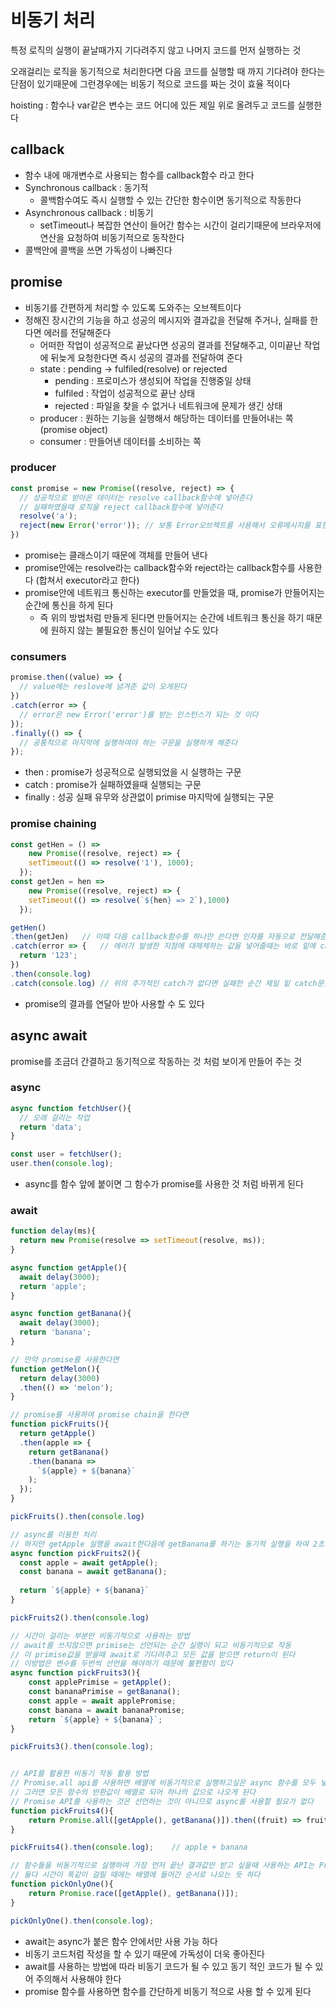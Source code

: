 # 비동기 처리

특정 로직의 실행이 끝날때가지 기다려주지 않고 나머지 코드를 먼저 실행하는 것 

오래걸리는 로직을 동기적으로 처리한다면 다음 코드를 실행할 때 까지 기다려야 한다는 단점이 있기때문에 그런경우에는 비동기 적으로 코드를 짜는 것이 효율 적이다 

hoisting : 함수나 var같은 변수는 코드 어디에 있든 제일 위로 올려두고 코드를 실행한다 



## callback

- 함수 내에 매개변수로 사용되는 함수를 callback함수 라고 한다
- Synchronous callback : 동기적 
  - 콜백함수여도 즉시 실행할 수 있는 간단한 함수이면 동기적으로 작동한다
- Asynchronous callback : 비동기
  - setTimeout나 복잡한 연산이 들어간 함수는 시간이 걸리기때문에 브라우저에 연산을 요청하여 비동기적으로 동작한다 
- 콜백안에 콜백을 쓰면 가독성이 나빠진다 

 

 

## promise

- 비동기를 간편하게 처리할 수 있도록 도와주는 오브젝트이다
- 정해진 장시간의 기능을 하고 성공의 메시지와 결과값을 전달해 주거나, 실패를 한다면 에러를 전달해준다 
  - 어떠한 작업이 성공적으로 끝났다면 성공의 결과를 전달해주고, 이미끝난 작업에 뒤늦게 요청한다면 즉시 성공의 결과를 전달하여 준다  
  - state : pending -> fulfiled(resolve) or rejected
    - pending : 프로미스가 생성되어 작업을 진행중일 상태
    - fulfiled : 작업이 성공적으로 끝난 상태 
    - rejected : 파일을 찾을 수 없거나 네트워크에 문제가 생긴 상태 
  - producer : 원하는 기능을 실행해서 해당하는 데이터를 만들어내는 쪽(promise object)
  - consumer : 만들어낸 데이터를 소비하는 쪽

### producer

~~~javascript
const promise = new Promise((resolve, reject) => {
  // 성공적으로 받아온 데이터는 resolve callback함수에 넣어준다
  // 실패하였을때 로직을 reject callback함수에 넣어준다  
  resolve('a');
  reject(new Error('error')); // 보통 Error오브젝트를 사용해서 오류메시지를 표현한다
})
~~~

- promise는 클래스이기 때문에 객체를 만들어 낸다
- promise안에는 resolve라는 callback함수와 reject라는  callback함수를 사용한다 (합쳐서 executor라고 한다)
- promise안에 네트워크 통신하는 executor를 만들었을 때, promise가 만들어지는 순간에 통신을 하게 된다 
  - 즉 위의 방법처럼 만들게 된다면 만들어지는 순간에 네트워크 통신을 하기 때문에 원하지 않는 불필요한 통신이 일어날 수도 있다 

### consumers

~~~javascript
promise.then((value) => {
  // value에는 reslove에 넘겨준 값이 오게된다
})
.catch(error => {
  // error은 new Error('error')를 받는 인스턴스가 되는 것 이다
});
.finally(() => {
  // 공통적으로 마지막에 실행하여야 하는 구문을 실행하게 해준다 
});
~~~

- then : promise가 성공적으로 실행되었을 시 실행하는 구문 
- catch : promise가 실패하였을때 실행되는 구문
- finally : 성공 실패 유무와 상관없이 primise 마지막에 실행되는 구문 

### promise chaining

~~~javascript
const getHen = () =>
	new Promise((resolve, reject) => {
    setTimeout(() => resolve('1'), 1000);
  });
const getJen = hen => 
	new Promise((resolve, reject) => {
    setTimeout(() => resolve(`${hen} => 2`),1000)
  });

getHen()
.then(getJen)	// 이때 다음 callback함수를 하나만 쓴다면 인자를 자동으로 전달해준다
.catch(error => {   // 에러가 발생한 지점에 대체체하는 값을 넣어줄때는 바로 밑에 catch를 사용해준다 
  return '123';
})
.then(console.log)
.catch(console.log) // 위의 추가적인 catch가 없다면 실패한 순간 제일 밑 catch문을 실행 
~~~

- promise의 결과를 연달아 받아 사용할 수 도 있다



## async await

promise를 조금더 간결하고 동기적으로 작동하는 것 처럼 보이게 만들어 주는 것 



### async

~~~javascript
async function fetchUser(){
  // 오래 걸리는 작업
  return 'data';
}

const user = fetchUser();
user.then(console.log);
~~~

- async를 함수 앞에 붙이면 그 함수가 promise를 사용한 것 처럼 바뀌게 된다 



### await

~~~javascript
function delay(ms){
  return new Promise(resolve => setTimeout(resolve, ms));
}

async function getApple(){
  await delay(3000);
  return 'apple';
}

async function getBanana(){
  await delay(3000);
  return 'banana';
}

// 만약 promise를 사용한다면
function getMelon(){
  return delay(3000)
  .then(() => 'melon');
}

// promise를 사용하여 promise chain을 한다면
function pickFruits(){
  return getApple()
  .then(apple => {
    return getBanana()
    .then(banana => 
      `${apple} + ${banana}`
    );
  });
}

pickFruits().then(console.log)

// async를 이용한 처리
// 하지만 getApple 실행을 await한다음에 getBanana를 하기는 동기적 실행을 하여 2초가 소요되는 비효율 발생
async function pickFruits2(){
  const apple = await getApple();
  const banana = await getBanana();
  
  return `${apple} + ${banana}`
}

pickFruits2().then(console.log)

// 시간이 걸리는 부분만 비동기적으로 사용하는 방법
// await를 쓰지않으면 primise는 선언되는 순간 실행이 되고 비동기적으로 작동
// 이 primise값을 받을때 await로 기다려주고 모든 값을 받으면 return이 된다 
// 이방법은 변수를 두번씩 선언을 해야하기 때문에 불편함이 있다
async function pickFruits3(){
    const applePrimise = getApple();
    const bananaPrimise = getBanana();
    const apple = await applePromise;
    const banana = await bananaPromise;
    return `${apple} + ${banana}`;
}

pickFruits3().then(console.log);


// API를 활용한 비동기 작동 활용 방법
// Promise.all api를 사용하면 배열에 비동기적으로 실행하고싶은 async 함수를 모두 넣을 수 있다
// 그러면 모든 함수의 반환값이 배열로 되어 하나의 값으로 나오게 된다 
// Promise API를 사용하는 것은 선언하는 것이 아니므로 async를 사용할 필요가 없다
function pickFruits4(){
    return Promise.all([getApple(), getBanana()]).then((fruit) => fruit.join('+'));
}

pickFruits4().then(console.log);    // apple + banana

// 함수들을 비동기적으로 실행하여 가장 먼저 끝난 결과값만 받고 싶을때 사용하는 API는 Promise.race가 있다
// 둘다 시간이 똑같이 걸릴 때에는 배열에 들어간 순서로 나오는 듯 하다 
function pickOnlyOne(){
    return Promise.race([getApple(), getBanana()]);
}

pickOnlyOne().then(console.log);
~~~

- await는 async가 붙은 함수 안에서만 사용 가능 하다
- 비동기 코드처럼 작성을 할 수  있기 때문에 가독성이 더욱 좋아진다 
- await를 사용하는 방법에 따라 비동기 코드가 될 수 있고 동기 적인 코드가 될 수 있어 주의해서 사용해야 한다
- promise 함수를 사용하면 함수를 간단하게 비동기 적으로 사용 할 수 있게 된다 

